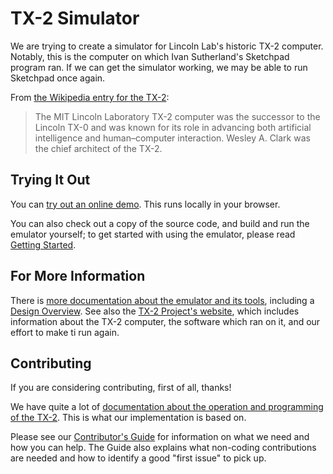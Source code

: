# TX-2 Simulator

We are trying to create a simulator for Lincoln Lab's historic TX-2
computer. Notably, this is the computer on which Ivan Sutherland's
Sketchpad program ran. If we can get the simulator working, we may be
able to run Sketchpad once again.

From [the Wikipedia entry for the TX-2](https://en.wikipedia.org/wiki/TX-2):

> The MIT Lincoln Laboratory TX-2 computer was the successor to the
> Lincoln TX-0 and was known for its role in advancing both artificial
> intelligence and human–computer interaction. Wesley A. Clark was the
> chief architect of the TX-2.

## Trying It Out

You can [try out an online demo](https://tx-2.github.io/demo/).  This
runs locally in your browser.

You can also check out a copy of the source code, and build and run
the emulator yourself; to get started with using the emulator, please
read [Getting Started](docs/getting-started.md).

## For More Information

There is [more documentation about the emulator and its tools](docs),
including a [Design Overview](docs/OVERVIEW.md). See also the [TX-2
Project's website](https://tx-2.github.io/), which includes
information about the TX-2 computer, the software which ran on it, and
our effort to make ti run again.

## Contributing

If you are considering contributing, first of all, thanks!

We have quite a lot of [documentation about the operation and
programming of the TX-2](https://tx-2.github.io/documentation.html).
This is what our implementation is based on.

Please see our [Contributor's Guide](CONTRIBUTING.md) for information
on what we need and how you can help. The Guide also explains what
non-coding contributions are needed and how to identify a good "first
issue" to pick up.
